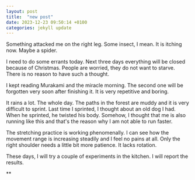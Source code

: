 ```yaml
---
layout: post
title:  "new post"
date: 2023-12-23 09:50:14 +0100
categories: jekyll update
---
```


Something attacked me on the right leg. Some insect, I mean. It is itching now. Maybe a spider.   

I need to do some errants today. Next three days everything will be closed because of Christmas. People are worried, they do not want to starve. There is no reason to have such a thought.    

I kept reading Murakami and the miracle morning. The second one will be forgotten very soon after finishing it. It is very repetitive and boring.  

It rains a lot. The whole day. The paths in the forest are muddy and it is very difficult to sprint. Last time I sprinted, I thought about an old dog I had. When he sprinted, he twisted his body. Somehow, I thought that me is also running like this and that's the reason why I am not able to run faster.  

The stretching practice is working phenomenally. I can see how the movement range is increasing steadily and I feel no pains at all. Only the right shoulder needs a little bit more patience. It lacks rotation.  

These days, I will try a couple of experiments in the kitchen. I will report the results.


![]()**&nbsp;



[jekyll-docs]: https://jekyllrb.com/docs/home
[jekyll-gh]:   https://github.com/jekyll/jekyll
[jekyll-talk]: https://talk.jekyllrb.com/
